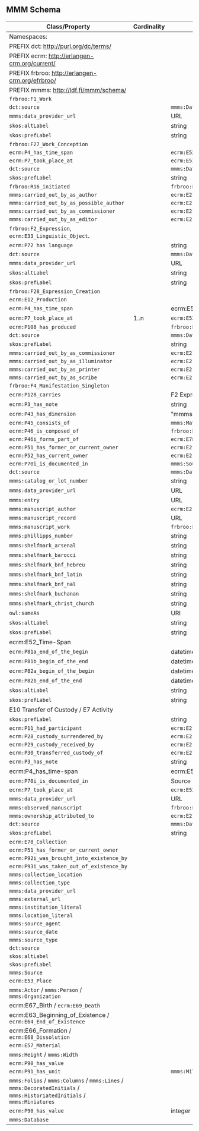 ## MMM Schema

| Class/Property                                                                                                            | Cardinality | Range                               |
|---------------------------------------------------------------------------------------------------------------------------|-------------|-----------------------------------  |
| Namespaces:                                                                                                               |             |                                     |
| PREFIX dct: <http://purl.org/dc/terms/>                                                                                   |             |                                     |
| PREFIX ecrm: <http://erlangen-crm.org/current/>                                                                           |             |                                     |
| PREFIX frbroo: <http://erlangen-crm.org/efrbroo/>                                                                         |             |                                     |
| PREFIX mmms: <http://ldf.fi/mmm/schema/>                                                                                  |             |                                     |
| `frbroo:F1_Work`                                                                                                          |             |                                     |
| `dct:source`                                                                                                              |             | `mmms:Database`                     |
| `mmms:data_provider_url`                                                                                                  |             | URL                                 |
| `skos:altLabel`                                                                                                           |             | string                              |
| `skos:prefLabel`                                                                                                          |             | string                              |
| `frbroo:F27_Work_Conception`                                                                                              |             |                                     |
| `ecrm:P4_has_time_span`                                                                                                   |             | `ecrm:E52_Time-Span`                |
| `ecrm:P7_took_place_at`                                                                                                   |             | `ecrm:E53_Place`                    |
| `dct:source`                                                                                                              |             | `mmms:Database`                     |
| `skos:prefLabel`                                                                                                          |             | string                              |
| `frbroo:R16_initiated`                                                                                                    |             | `frbroo:F1_Work`                    |
| `mmms:carried_out_by_as_author`                                                                                           |             | `ecrm:E21_Person`                   |
| `mmms:carried_out_by_as_possible_author`                                                                                  |             | `ecrm:E21_Person`                   |
| `mmms:carried_out_by_as_commissioner`                                                                                     |             | `ecrm:E21_Person`                   |
| `mmms:carried_out_by_as_editor`                                                                                           |             | `ecrm:E21_Person`                   |
| `frbroo:F2_Expression`, `ecrm:E33_Linguistic_Object`.                                                                     |             |                                     |
| `ecrm:P72 has language`                                                                                                   |             | string                              |
| `dct:source`                                                                                                              |             | `mmms:Database`                     |
| `mmms:data_provider_url`                                                                                                  |             | URL                                 |
| `skos:altLabel`                                                                                                           |             | string                              |
| `skos:prefLabel`                                                                                                          |             | string                              |
| `frbroo:F28_Expression_Creation`                                                                                          |             |                                     |
| `ecrm:E12_Production`                                                                                                     |             |                                     |
| `ecrm:P4_has_time_span`                                                                                                   |             | ecrm:E52_Time-Span                  |
| `ecrm:P7_took_place_at`                                                                                                   | 1..n        | `ecrm:E53_Place`                    |
| `ecrm:P108_has_produced`                                                                                                  |             | `frbroo:F4_Manifestation_Singleton` |
| `dct:source`                                                                                                              |             | `mmms:Database`                     |
| `skos:prefLabel`                                                                                                          |             | string                              |
| `mmms:carried_out_by_as_commissioner`                                                                                     |             | `ecrm:E21_Person`                   |
| `mmms:carried_out_by_as_illuminator`                                                                                      |             | `ecrm:E21_Person`                   |
| `mmms:carried_out_by_as_printer`                                                                                          |             | `ecrm:E21_Person`                   |
| `mmms:carried_out_by_as_scribe`                                                                                           |             | `ecrm:E21_Person`                   |
| `frbroo:F4_Manifestation_Singleton`                                                                                       |             |                                     |
| `ecrm:P128_carries`                                                                                                       |             | F2 Expression                       |
| `ecrm:P3_has_note`                                                                                                        |             | string                              |
| `ecrm:P43_has_dimension`                                                                                                  |             | "mmms:Width, ..."                   |
| `ecrm:P45_consists_of`                                                                                                    |             | `mmms:Material`                     |
| `ecrm:P46_is_composed_of`                                                                                                 |             | `frbroo:F4_Manifestation_Singleton` |
| `ecrm:P46i_forms_part_of`                                                                                                 |             | `ecrm:E78_Collection`               |
| `ecrm:P51_has_former_or_current_owner`                                                                                    |             | `ecrm:E21_Person`                   |
| `ecrm:P52_has_current_owner`                                                                                              |             | `ecrm:E21_Person`                   |
| `ecrm:P70i_is_documented_in`                                                                                              |             | `mmms:Source`                       |
| `dct:source`                                                                                                              |             | `mmms:Database`                     |
| `mmms:catalog_or_lot_number`                                                                                              |             | string                              |
| `mmms:data_provider_url`                                                                                                  |             | URL                                 |
| `mmms:entry`                                                                                                              |             | URL                                 |
| `mmms:manuscript_author`                                                                                                  |             | `ecrm:E21_Person`                   |
| `mmms:manuscript_record`                                                                                                  |             | URL                                 |
| `mmms:manuscript_work`                                                                                                    |             | `frbroo:F1_Work`                    |
| `mmms:phillipps_number`                                                                                                   |             | string                              |
| `mmms:shelfmark_arsenal`                                                                                                  |             | string                              |
| `mmms:shelfmark_barocci`                                                                                                  |             | string                              |
| `mmms:shelfmark_bnf_hebreu`                                                                                               |             | string                              |
| `mmms:shelfmark_bnf_latin`                                                                                                |             | string                              |
| `mmms:shelfmark_bnf_nal`                                                                                                  |             | string                              |
| `mmms:shelfmark_buchanan`                                                                                                 |             | string                              |
| `mmms:shelfmark_christ_church`                                                                                            |             | string                              |
| `owl:sameAs`                                                                                                              |             | URI                                 |
| `skos:altLabel`                                                                                                           |             | string                              |
| `skos:prefLabel`                                                                                                          |             | string                              |
| ecrm:E52_Time-Span                                                                                                        |             |                                     |
| `ecrm:P81a_end_of_the_begin`                                                                                              |             | datetime                            |
| `ecrm:P81b_begin_of_the_end`                                                                                              |             | datetime                            |
| `ecrm:P82a_begin_of_the_begin`                                                                                            |             | datetime                            |
| `ecrm:P82b_end_of_the_end`                                                                                                |             | datetime                            |
| `skos:altLabel`                                                                                                           |             | string                              |
| `skos:prefLabel`                                                                                                          |             | string                              |
| E10 Transfer of Custody / E7 Activity                                                                                     |             |                                     |
| `skos:prefLabel`                                                                                                          |             | string                              |
| `ecrm:P11_had_participant`                                                                                                |             | `ecrm:E21_Person`                   |
| `ecrm:P28_custody_surrendered_by`                                                                                         |             | `ecrm:E21_Person`                   |
| `ecrm:P29_custody_received_by`                                                                                            |             | `ecrm:E21_Person`                   |
| `ecrm:P30_transferred_custody_of`                                                                                         |             | `ecrm:E21_Person`                   |
| `ecrm:P3_has_note`                                                                                                        |             | string                              |
| ecrm:P4_has_time-span                                                                                                     |             | ecrm:E52_Time-Span                  |
| `ecrm:P70i_is_documented_in`                                                                                              |             | Source                              |
| `ecrm:P7_took_place_at`                                                                                                   |             | `ecrm:E53_Place`                    |
| `mmms:data_provider_url`                                                                                                  |             | URL                                 |
| `mmms:observed_manuscript`                                                                                                |             | `frbroo:F4_Manifestation_Singleton` |
| `mmms:ownership_attributed_to`                                                                                            |             | `ecrm:E21_Person`                   |
| `dct:source`                                                                                                              |             | `mmms:Database`                     |
| `skos:prefLabel`                                                                                                          |             | string                              |
| `ecrm:E78_Collection`                                                                                                     |             |                                     |
| `ecrm:P51_has_former_or_current_owner`                                                                                    |             |                                     |
| `ecrm:P92i_was_brought_into_existence_by`                                                                                 |             |                                     |
| `ecrm:P93i_was_taken_out_of_existence_by`                                                                                 |             |                                     |
| `mmms:collection_location`                                                                                                |             |                                     |
| `mmms:collection_type`                                                                                                    |             |                                     |
| `mmms:data_provider_url`                                                                                                  |             |                                     |
| `mmms:external_url`                                                                                                       |             |                                     |
| `mmms:institution_literal`                                                                                                |             |                                     |
| `mmms:location_literal`                                                                                                   |             |                                     |
| `mmms:source_agent`                                                                                                       |             |                                     |
| `mmms:source_date`                                                                                                        |             |                                     |
| `mmms:source_type`                                                                                                        |             |                                     |
| `dct:source`                                                                                                              |             |                                     |
| `skos:altLabel`                                                                                                           |             |                                     |
| `skos:prefLabel`                                                                                                          |             |                                     |
| `mmms:Source`                                                                                                             |             |                                     |
| `ecrm:E53_Place`                                                                                                          |             |                                     |
| `mmms:Actor` / `mmms:Person` / `mmms:Organization`                                                                        |             |                                     |
| ecrm:E67_Birth / `ecrm:E69_Death`                                                                                         |             |                                     |
| ecrm:E63_Beginning_of_Existence / `ecrm:E64_End_of_Existence`                                                             |             |                                     |
| ecrm:E66_Formation / `ecrm:E68_Dissolution`                                                                               |             |                                     |
| `ecrm:E57_Material`                                                                                                       |             |                                     |
| `mmms:Height` / `mmms:Width`                                                                                              |             |                                     |
| `ecrm:P90_has_value`                                                                                                      |             |                                     |
| `ecrm:P91_has_unit`                                                                                                       |             | `mmms:Millimetre`                   |
| `mmms:Folios` / `mmms:Columns` / `mmms:Lines` / `mmms:DecoratedInitials` / `mmms:HistoriatedInitials` / `mmms:Miniatures` |             |                                     |
| `ecrm:P90_has_value`                                                                                                      |             | integer                             |
| `mmms:Database`                                                                                                           |             |                                     |
